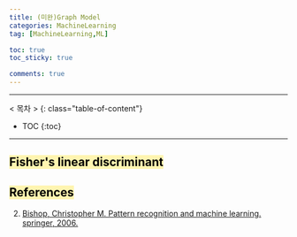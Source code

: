 ```yaml
---
title: (미완)Graph Model
categories: MachineLearning
tag: [MachineLearning,ML]

toc: true
toc_sticky: true

comments: true
---
```


---
< 목차 >
{: class="table-of-content"}
* TOC
{:toc}
---


## <mark style='background-color: #fff5b1'> Fisher's linear discriminant </mark>

## <mark style='background-color: #fff5b1'> References </mark>

2. [Bishop, Christopher M. Pattern recognition and machine learning. springer, 2006.](https://www.microsoft.com/en-us/research/people/cmbishop/prml-book/)
